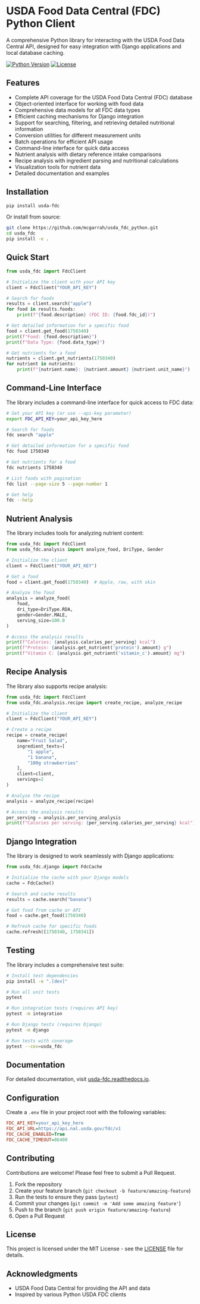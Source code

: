 # USDA Food Data Central (FDC) Python Client

A comprehensive Python library for interacting with the USDA Food Data Central API, designed for easy integration with Django applications and local database caching.

[![Python Version](https://img.shields.io/badge/python-3.8%2B-blue.svg)](https://www.python.org/downloads/)
[![License](https://img.shields.io/badge/license-MIT-green.svg)](LICENSE)

## Features

- Complete API coverage for the USDA Food Data Central (FDC) database
- Object-oriented interface for working with food data
- Comprehensive data models for all FDC data types
- Efficient caching mechanisms for Django integration
- Support for searching, filtering, and retrieving detailed nutritional information
- Conversion utilities for different measurement units
- Batch operations for efficient API usage
- Command-line interface for quick data access
- Nutrient analysis with dietary reference intake comparisons
- Recipe analysis with ingredient parsing and nutritional calculations
- Visualization tools for nutrient data
- Detailed documentation and examples

## Installation

```bash
pip install usda-fdc
```

Or install from source:

```bash
git clone https://github.com/mcgarrah/usda_fdc_python.git
cd usda_fdc
pip install -e .
```

## Quick Start

```python
from usda_fdc import FdcClient

# Initialize the client with your API key
client = FdcClient("YOUR_API_KEY")

# Search for foods
results = client.search("apple")
for food in results.foods:
    print(f"{food.description} (FDC ID: {food.fdc_id})")

# Get detailed information for a specific food
food = client.get_food(1750340)
print(f"Food: {food.description}")
print(f"Data Type: {food.data_type}")

# Get nutrients for a food
nutrients = client.get_nutrients(1750340)
for nutrient in nutrients:
    print(f"{nutrient.name}: {nutrient.amount} {nutrient.unit_name}")
```

## Command-Line Interface

The library includes a command-line interface for quick access to FDC data:

```bash
# Set your API key (or use --api-key parameter)
export FDC_API_KEY=your_api_key_here

# Search for foods
fdc search "apple"

# Get detailed information for a specific food
fdc food 1750340

# Get nutrients for a food
fdc nutrients 1750340

# List foods with pagination
fdc list --page-size 5 --page-number 1

# Get help
fdc --help
```

## Nutrient Analysis

The library includes tools for analyzing nutrient content:

```python
from usda_fdc import FdcClient
from usda_fdc.analysis import analyze_food, DriType, Gender

# Initialize the client
client = FdcClient("YOUR_API_KEY")

# Get a food
food = client.get_food(1750340)  # Apple, raw, with skin

# Analyze the food
analysis = analyze_food(
    food,
    dri_type=DriType.RDA,
    gender=Gender.MALE,
    serving_size=100.0
)

# Access the analysis results
print(f"Calories: {analysis.calories_per_serving} kcal")
print(f"Protein: {analysis.get_nutrient('protein').amount} g")
print(f"Vitamin C: {analysis.get_nutrient('vitamin_c').amount} mg")
```

## Recipe Analysis

The library also supports recipe analysis:

```python
from usda_fdc import FdcClient
from usda_fdc.analysis.recipe import create_recipe, analyze_recipe

# Initialize the client
client = FdcClient("YOUR_API_KEY")

# Create a recipe
recipe = create_recipe(
    name="Fruit Salad",
    ingredient_texts=[
        "1 apple",
        "1 banana",
        "100g strawberries"
    ],
    client=client,
    servings=2
)

# Analyze the recipe
analysis = analyze_recipe(recipe)

# Access the analysis results
per_serving = analysis.per_serving_analysis
print(f"Calories per serving: {per_serving.calories_per_serving} kcal")
```

## Django Integration

The library is designed to work seamlessly with Django applications:

```python
from usda_fdc.django import FdcCache

# Initialize the cache with your Django models
cache = FdcCache()

# Search and cache results
results = cache.search("banana")

# Get food from cache or API
food = cache.get_food(1750340)

# Refresh cache for specific foods
cache.refresh([1750340, 1750341])
```

## Testing

The library includes a comprehensive test suite:

```bash
# Install test dependencies
pip install -e ".[dev]"

# Run all unit tests
pytest

# Run integration tests (requires API key)
pytest -m integration

# Run Django tests (requires Django)
pytest -m django

# Run tests with coverage
pytest --cov=usda_fdc
```

## Documentation

For detailed documentation, visit [usda-fdc.readthedocs.io](https://usda-fdc.readthedocs.io/).

## Configuration

Create a `.env` file in your project root with the following variables:

```ini
FDC_API_KEY=your_api_key_here
FDC_API_URL=https://api.nal.usda.gov/fdc/v1
FDC_CACHE_ENABLED=True
FDC_CACHE_TIMEOUT=86400
```

## Contributing

Contributions are welcome! Please feel free to submit a Pull Request.

1. Fork the repository
2. Create your feature branch (`git checkout -b feature/amazing-feature`)
3. Run the tests to ensure they pass (`pytest`)
4. Commit your changes (`git commit -m 'Add some amazing feature'`)
5. Push to the branch (`git push origin feature/amazing-feature`)
6. Open a Pull Request

## License

This project is licensed under the MIT License - see the [LICENSE](LICENSE) file for details.

## Acknowledgments

- USDA Food Data Central for providing the API and data
- Inspired by various Python USDA FDC clients
